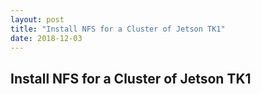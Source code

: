 ```yaml
---
layout: post
title: "Install NFS for a Cluster of Jetson TK1"
date: 2018-12-03
---
```


## Install NFS for a Cluster of Jetson TK1

